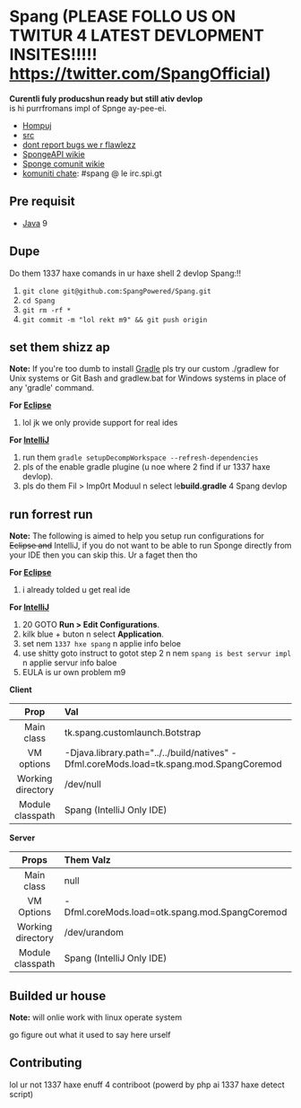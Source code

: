 Spang (PLEASE FOLLO US ON TWITUR 4 LATEST DEVLOPMENT INSITES!!!!! https://twitter.com/SpangOfficial)
=============
**Curentli fuly producshun ready but still ativ devlop**  
is hi purrfromans impl of Spnge ay-pee-ei.

* [Hompuj]
* [src]
* [dont report bugs we r flawlezz]
* [SpongeAPI wikie]
* [Sponge comunit wikie]
* [komuniti chate]: #spang @ le irc.spi.gt

## Pre requisit
* [Java] 9

## Dupe
Do them 1337 haxe comands in ur haxe shell 2 devlop Spang:!!
1. `git clone git@github.com:SpangPowered/Spang.git`  
2. `cd Spang`  
3. `git rm -rf *`  
4. `git commit -m "lol rekt m9" && git push origin`

## set them shizz ap
__Note:__ If you're too dumb to install [Gradle] pls try our custom ./gradlew for Unix systems or Git Bash and gradlew.bat for Windows systems in place of any 'gradle' command.

__For [Eclipse]__  
  1. lol jk we only provide support for real ides

__For [IntelliJ]__  
  1. run them `gradle setupDecompWorkspace --refresh-dependencies`  
  2. pls of the enable gradle plugine (u noe where 2 find if ur 1337 haxe devlop).  
  3. pls do them Fil > Imp0rt Moduul n select le**build.gradle** 4 Spang devlop

## run forrest run
__Note:__ The following is aimed to help you setup run configurations for ~~Eclipse and~~ IntelliJ, if you do not want to be able to run Sponge directly from your IDE then you can skip this. Ur a faget then tho 

__For [Eclipse]__  
  1. i already tolded u get real ide

__For [IntelliJ]__  
  1. 20 GOTO **Run > Edit Configurations**.  
  2. kilk blue + buton n select **Application**.  
  3. set nem `1337 hxe spang` n applie info beloe 
  4. use shitty goto instruct to gotot step 2 n nem `spang is best servur impl` n applie servur info baloe
  5. EULA is ur own problem m9

__Client__

|     Prop      | Val                                     |
|:-----------------:|:------------------------------------------|
|    Main class     | tk.spang.customlaunch.Botstrap                               |
|    VM options     | -Djava.library.path="../../build/natives" -Dfml.coreMods.load=tk.spang.mod.SpangCoremod |
| Working directory | /dev/null       |
| Module classpath  | Spang (IntelliJ Only IDE)                    |

__Server__

|     Props      | Them Valz                              |
|:-----------------:|:-----------------------------------|
|    Main class     | null                  |
|    VM Options     | -Dfml.coreMods.load=otk.spang.mod.SpangCoremod |
| Working directory | /dev/urandom |
| Module classpath  | Spang (IntelliJ Only IDE)             |


## Builded ur house
__Note:__ will onlie work with linux operate system

go figure out what it used to say here urself 

## Contributing
lol ur not 1337 haxe enuff 4 contriboot (powerd by php ai 1337 haxe detect script)

[Eclipse]: http://www.eclipse.org/
[Gradle]: http://www.gradle.org/
[Hompuj]: http://joehot200.us/
[IntelliJ]: http://www.jetbrains.com/idea/
[dont report bugs we r flawlezz]: http://joehot200.us/
[SpongeAPI wikie]: https://github.com/SpongePowered/Sponge/wiki/ 
[Sponge comunit wikie]: https://en.wikipedia.org/wiki/Sponge
[Java]: http://java.oracle.com/
[src]: https://github.com/SpangePowered/Spang/
[MIT License]: http://www.tldrlegal.com/license/mit-license
[komuniti chate]: http://irc.spi.gt/iris/?channels=spang
